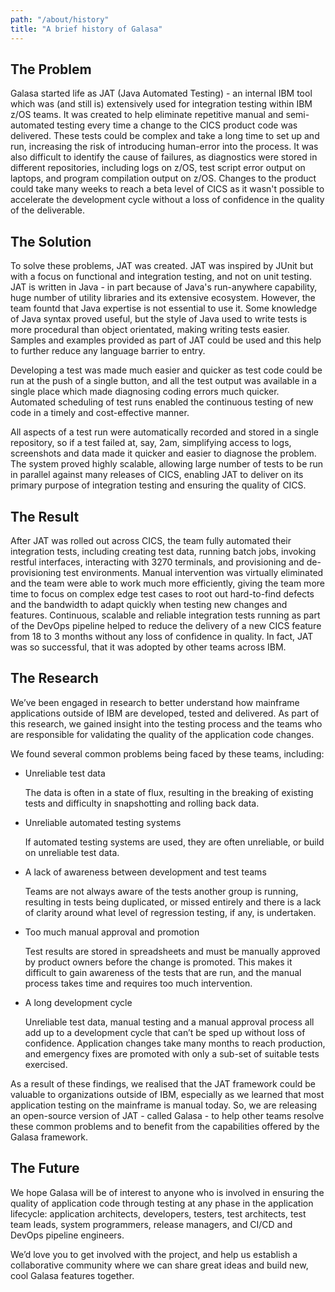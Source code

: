 ```yaml
---
path: "/about/history"
title: "A brief history of Galasa"
---
```


## The Problem
Galasa started life as JAT (Java Automated Testing) - an internal IBM tool which was (and still is) extensively used for integration testing within IBM z/OS teams. It was created to help eliminate repetitive manual and semi-automated testing every time a change to the CICS product code was delivered. These tests could be complex and take a long time to set up and run, increasing the risk of introducing human-error into the process. It was also difficult to identify the cause of failures, as diagnostics were stored in different repositories, including logs on z/OS, test script error output on laptops, and program compilation output on z/OS. Changes to the product could take many weeks to reach a beta level of CICS as it wasn't possible to accelerate the development cycle without a loss of confidence in the quality of the deliverable.


## The Solution
To solve these problems, JAT was created. JAT was inspired by JUnit but with a focus on functional and integration testing, and not on unit testing. JAT is written in Java - in part because of Java's run-anywhere capability, huge number of utility libraries and its extensive ecosystem. However, the team fountd that Java expertise is not essential to use it. Some knowledge of Java syntax proved useful, but the style of Java used to write tests is more procedural than object orientated, making writing tests easier. Samples and examples provided as part of JAT could be used and this help to further reduce any language barrier to entry.

Developing a test was made much easier and quicker as test code could be run at the push of a single button, and all the test output was available in a single place which made diagnosing coding errors much quicker. Automated scheduling of test runs enabled the continuous testing of new code in a timely and cost-effective manner.

All aspects of a test run were automatically recorded and stored in a single repository, so if a test failed at, say, 2am, simplifying access to logs, screenshots and data made it quicker and easier to diagnose the problem. The system proved highly scalable, allowing large number of tests to be run in parallel against many releases of CICS, enabling JAT to deliver on its primary purpose of integration testing and ensuring the quality of CICS.

## The Result
After JAT was rolled out across CICS,  the team fully automated their integration tests, including creating test data, running batch jobs, invoking restful interfaces, interacting with 3270 terminals, and provisioning and de-provisioning test environments. Manual intervention was virtually eliminated and the team were able to work much more efficiently, giving the team more time to focus on complex edge test cases to root out hard-to-find defects and the bandwidth to adapt quickly when testing new changes and features. Continuous, scalable and reliable integration tests running as part of the DevOps pipeline helped to reduce the delivery of a new CICS feature from 18 to 3 months without any loss of confidence in quality. In fact, JAT was so successful, that it was adopted by other teams across IBM. 



## The Research
We’ve been engaged in research to better understand how mainframe applications outside of IBM are developed, tested and delivered. As part of this research, we  gained insight into the testing process and the teams who are responsible for validating the quality of the application code changes. 

We found several common problems being faced by these teams, including: 

-  Unreliable test data
    
    The data is often in a state of flux, resulting in the breaking of existing tests and difficulty in snapshotting and rolling back data.

-  Unreliable automated testing systems
    
    If automated testing systems are used, they are often unreliable, or build on unreliable test data.

- A lack of awareness between development and test teams

    Teams are not always aware of the tests another group is running, resulting in tests being duplicated, or missed entirely and there is a lack of clarity around what level of regression testing, if any, is undertaken.

- Too much manual approval and promotion

    Test results are stored in spreadsheets and must be manually approved by product owners before the change is promoted. This makes it difficult to gain awareness of the tests that are run, and the manual process takes time and requires too much intervention.

- A long development cycle

    Unreliable test data, manual testing and a manual approval process all add up to a development cycle that can’t be sped up without loss of confidence. Application changes take many months to reach production, and emergency fixes are promoted with only a sub-set of suitable tests exercised.
 
As a result of these findings, we realised that the JAT framework could be valuable to organizations outside of IBM, especially as we learned that most application testing on the mainframe is manual today. So, we are releasing an open-source version of JAT - called Galasa -  to help other teams resolve these common problems and to benefit from the capabilities offered by the Galasa framework. 

## The Future

We hope Galasa will be of interest to anyone who is involved in ensuring the quality of application code through testing at any phase in the application lifecycle:  application architects, developers, testers, test architects, test team leads, system programmers, release managers, and CI/CD and DevOps pipeline engineers. 

We’d love you to get involved with the project, and help us establish a collaborative community where we can share great ideas and build new, cool Galasa features together.
